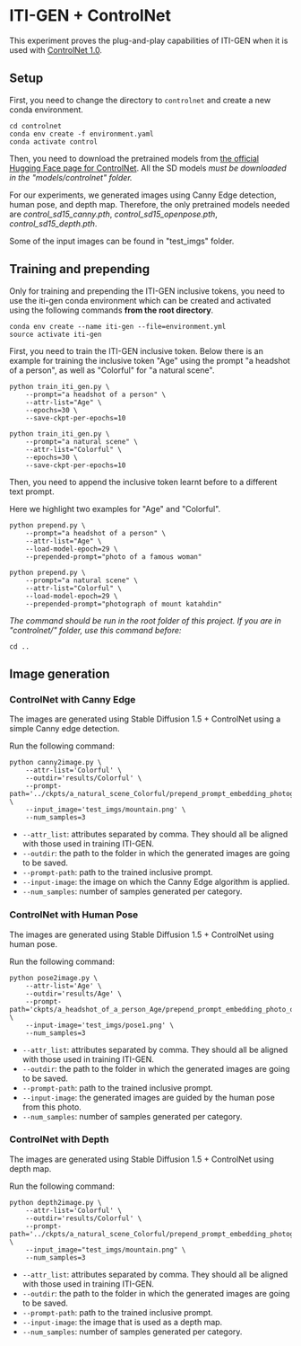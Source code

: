 # ITI-GEN + ControlNet
This experiment proves the plug-and-play capabilities of ITI-GEN when it is used with [ControlNet 1.0](https://github.com/lllyasviel/ControlNet).

## Setup
First, you need to change the directory to `controlnet` and create a new conda environment.

```shell
cd controlnet
conda env create -f environment.yaml
conda activate control
```

Then, you need to download the pretrained models from [the official Hugging Face page for ControlNet](https://huggingface.co/lllyasviel/ControlNet). All the SD models _must be downloaded in the "models/controlnet" folder._

For our experiments, we generated images using Canny Edge detection, human pose, and depth map. Therefore, the only pretrained models needed are _control_sd15_canny.pth_, _control_sd15_openpose.pth_, _control_sd15_depth.pth_.

Some of the input images can be found in "test_imgs" folder.

## Training and prepending
Only for training and prepending the ITI-GEN inclusive tokens, you need to use the iti-gen conda environment which can be created and activated using the following commands **from the root directory**.

```shell
conda env create --name iti-gen --file=environment.yml
source activate iti-gen
```

First, you need to train the ITI-GEN inclusive token. Below there is an example for training the inclusive token "Age" using the prompt "a headshot of a person", as well as "Colorful" for "a natural scene".

```
python train_iti_gen.py \
    --prompt="a headshot of a person" \
    --attr-list="Age" \
    --epochs=30 \
    --save-ckpt-per-epochs=10
```

```
python train_iti_gen.py \
    --prompt="a natural scene" \
    --attr-list="Colorful" \
    --epochs=30 \
    --save-ckpt-per-epochs=10
```

Then, you need to append the inclusive token learnt before to a different text prompt.

Here we highlight two examples for "Age" and "Colorful".

```
python prepend.py \
    --prompt="a headshot of a person" \
    --attr-list="Age" \
    --load-model-epoch=29 \
    --prepended-prompt="photo of a famous woman"
```

```
python prepend.py \
    --prompt="a natural scene" \
    --attr-list="Colorful" \
    --load-model-epoch=29 \
    --prepended-prompt="photograph of mount katahdin"
```

_The command should be run in the root folder of this project. If you are in "controlnet/" folder, use this command before:_
```shell
cd ..
```


## Image generation
### ControlNet with Canny Edge
The images are generated using Stable Diffusion 1.5 + ControlNet using a simple Canny edge detection.

Run the following command:
```
python canny2image.py \
    --attr-list='Colorful' \
    --outdir='results/Colorful' \
    --prompt-path='../ckpts/a_natural_scene_Colorful/prepend_prompt_embedding_photograph_of_mount_katahdin/basis_final_embed_29.pt' \
    --input_image='test_imgs/mountain.png' \
    --num_samples=3
```
- `--attr_list`: attributes separated by comma. They should all be aligned with those used in training ITI-GEN.
- `--outdir`: the path to the folder in which the generated images are going to be saved.
- `--prompt-path`: path to the trained inclusive prompt.
- `--input-image`: the image on which the Canny Edge algorithm is applied.
- `--num_samples`: number of samples generated per category. 

### ControlNet with Human Pose
The images are generated using Stable Diffusion 1.5 + ControlNet using human pose.

Run the following command:
```
python pose2image.py \
    --attr-list='Age' \
    --outdir='results/Age' \
    --prompt-path='ckpts/a_headshot_of_a_person_Age/prepend_prompt_embedding_photo_of_a_famous_woman/basis_final_embed_29.pt' \
    --input-image='test_imgs/pose1.png' \
    --num_samples=3
```
- `--attr_list`: attributes separated by comma. They should all be aligned with those used in training ITI-GEN.
- `--outdir`: the path to the folder in which the generated images are going to be saved.
- `--prompt-path`: path to the trained inclusive prompt.
- `--input-image`: the generated images are guided by the human pose from this photo.
- `--num_samples`: number of samples generated per category.


### ControlNet with Depth
The images are generated using Stable Diffusion 1.5 + ControlNet using depth map.

Run the following command:
```
python depth2image.py \
    --attr-list='Colorful' \
    --outdir='results/Colorful' \
    --prompt-path='../ckpts/a_natural_scene_Colorful/prepend_prompt_embedding_photograph_of_mount_katahdin/basis_final_embed_29.pt' \
    --input_image="test_imgs/mountain.png" \
    --num_samples=3
```
- `--attr_list`: attributes separated by comma. They should all be aligned with those used in training ITI-GEN.
- `--outdir`: the path to the folder in which the generated images are going to be saved.
- `--prompt-path`: path to the trained inclusive prompt.
- `--input-image`: the image that is used as a depth map.
- `--num_samples`: number of samples generated per category.
